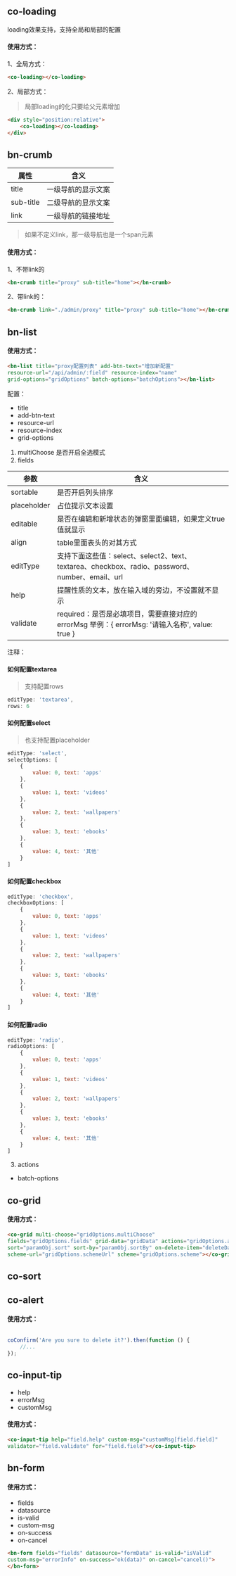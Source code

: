## co-loading

loading效果支持，支持全局和局部的配置

#### 使用方式：

1、全局方式：

```html
<co-loading></co-loading>
```

2、局部方式：

> 局部loading的化只要给父元素增加

```html
<div style="position:relative">
    <co-loading></co-loading>
</div>
```


## bn-crumb

属性 | 含义
------------ | -------------
title    | 一级导航的显示文案
sub-title | 二级导航的显示文案
link      | 一级导航的链接地址

> 如果不定义link，那一级导航也是一个span元素

#### 使用方式：

1、不带link的

```html
<bn-crumb title="proxy" sub-title="home"></bn-crumb>
```

2、带link的：

```html
<bn-crumb link="./admin/proxy" title="proxy" sub-title="home"></bn-crumb>
```


## bn-list

#### 使用方式：

```html
<bn-list title="proxy配置列表" add-btn-text="增加新配置" 
resource-url="/api/admin/:field" resource-index="name" 
grid-options="gridOptions" batch-options="batchOptions"></bn-list>
```

配置：

* title
* add-btn-text
* resource-url
* resource-index
* grid-options

1. multiChoose      是否开启全选模式
2. fields


参数 | 含义
------------ | -------------
sortable    | 是否开启列头排序
placeholder | 占位提示文本设置
editable    | 是否在编辑和新增状态的弹窗里面编辑，如果定义true值就显示
align       | table里面表头的对其方式
editType    | 支持下面这些值：select、select2、text、textarea、checkbox、radio、password、number、email、url
help        | 提醒性质的文本，放在输入域的旁边，不设置就不显示
validate    | required：是否是必填项目，需要直接对应的errorMsg 举例：{ errorMsg: '请输入名称', value: true }

注释：

#### 如何配置textarea

> 支持配置rows

```js
editType: 'textarea',
rows: 6
```

#### 如何配置select

> 也支持配置placeholder

```js
editType: 'select',
selectOptions: [
    {
        value: 0, text: 'apps'
    },
    {
        value: 1, text: 'videos'
    },
    {
        value: 2, text: 'wallpapers'
    },
    {
        value: 3, text: 'ebooks'
    },
    {
        value: 4, text: '其他'
    }
]
```

#### 如何配置checkbox

```js
editType: 'checkbox',
checkboxOptions: [
    {
        value: 0, text: 'apps'
    },
    {
        value: 1, text: 'videos'
    },
    {
        value: 2, text: 'wallpapers'
    },
    {
        value: 3, text: 'ebooks'
    },
    {
        value: 4, text: '其他'
    }
]
```

#### 如何配置radio

```js
editType: 'radio',
radioOptions: [
    {
        value: 0, text: 'apps'
    },
    {
        value: 1, text: 'videos'
    },
    {
        value: 2, text: 'wallpapers'
    },
    {
        value: 3, text: 'ebooks'
    },
    {
        value: 4, text: '其他'
    }
]
```

3. actions

* batch-options







## co-grid

#### 使用方式：

```html
<co-grid multi-choose="gridOptions.multiChoose" 
fields="gridOptions.fields" grid-data="gridData" actions="gridOptions.actions" 
sort="paramObj.sort" sort-by="paramObj.sortBy" on-delete-item="deleteData(item, action)" on-edit-item="editData(item, action)" checked-data="checkedData" 
scheme-url="gridOptions.schemeUrl" scheme="gridOptions.scheme"></co-grid>
```


## co-sort




## co-alert


#### 使用方式：

```js

coConfirm('Are you sure to delete it?').then(function () {
    //...
});

```


## co-input-tip

* help
* errorMsg
* customMsg

#### 使用方式：

```html
<co-input-tip help="field.help" custom-msg="customMsg[field.field]"
validator="field.validate" for="field.field"></co-input-tip>
```



## bn-form

#### 使用方式：

* fields
* datasource
* is-valid
* custom-msg
* on-success
* on-cancel

```html
<bn-form fields="fields" datasource="formData" is-valid="isValid" 
custom-msg="errorInfo" on-success="ok(data)" on-cancel="cancel()">
</bn-form>
```


